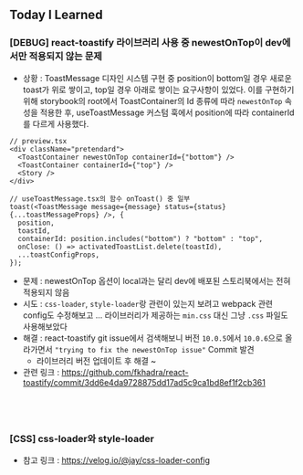 ## Today I Learned

### [DEBUG] react-toastify 라이브러리 사용 중 newestOnTop이 dev에서만 적용되지 않는 문제

- 상황 : ToastMessage 디자인 시스템 구현 중 position이 bottom일 경우 새로운 toast가 위로 쌓이고, top일 경우 아래로 쌓이는 요구사항이 있었다. 이를 구현하기 위해 storybook의 root에서 ToastContainer의 Id 종류에 따라 `newestOnTop` 속성을 적용한 후, useToastMessage 커스텀 훅에서 position에 따라 containerId를 다르게 사용했다.

```tsx
// preview.tsx
<div className="pretendard">
  <ToastContainer newestOnTop containerId={"bottom"} />
  <ToastContainer containerId={"top"} />
  <Story />
</div>
```

```tsx
// useToastMessage.tsx의 함수 onToast() 중 일부
toast(<ToastMessage message={message} status={status} {...toastMessageProps} />, {
  position,
  toastId,
  containerId: position.includes("bottom") ? "bottom" : "top",
  onClose: () => activatedToastList.delete(toastId),
  ...toastConfigProps,
});
```

- 문제 : newestOnTop 옵션이 local과는 달리 dev에 배포된 스토리북에서는 전혀 적용되지 않음
- 시도 : `css-loader`, `style-loader`랑 관련이 있는지 보려고 webpack 관련 config도 수정해보고 ... 라이브러리가 제공하는 `min.css` 대신 그냥 `.css` 파일도 사용해보았다
- 해결 : react-toastify git issue에서 검색해보니 버전 `10.0.5`에서 `10.0.6`으로 올라가면서 `"trying to fix the newestOnTop issue"` Commit 발견
  - 라이브러리 버전 업데이트 후 해결 ~
- 관련 링크 : https://github.com/fkhadra/react-toastify/commit/3dd6e4da9728875dd17ad5c9ca1bd8ef1f2cb361

## <br />

### [CSS] css-loader와 style-loader

- 참고 링크 : https://velog.io/@jay/css-loader-config
